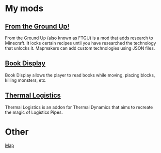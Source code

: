 # My mods
## [From the Ground Up!](https://github.com/Astavie/From-the-Ground-Up)
From the Ground Up (also known as FTGU) is a mod that adds research to Minecraft. It locks certain recipes until you have researched the technology that unlocks it. Mapmakers can add custom technologies using JSON files.
## [Book Display](https://github.com/Astavie/BookDisplay)
Book Display allows the player to read books while moving, placing blocks, killing monsters, etc.
## [Thermal Logistics](https://github.com/Astavie/ThermalLogistics)
Thermal Logistics is an addon for Thermal Dynamics that aims to recreate the magic of Logistics Pipes.

# Other
[Map](map)
